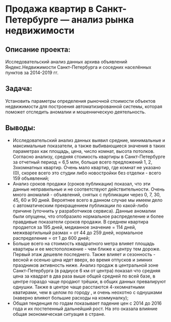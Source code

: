 # Продажа квартир в Санкт-Петербурге — анализ рынка недвижимости
## Описание проекта:
Исследовательский анализ данных архива объявлений Яндекс.Недвижимости Санкт-Петербурга и соседних населённых пунктов за 2014-2019 гг. 
## Задача:
Установить параметры определения рыночной стоимости объектов недвижимости для построения автоматизированной системы, которая поможет отследить аномалии и мошенническую деятельность.
## Выводы:
- Исследовательский анализ данных выявил средние, минимальные и максимальные показатели, а также выбивающиеся значения в таких параметрах как площадь, цена, число комнат, высота потолков. Согласно анализу, средняя стоимость квартиры в Санкт-Петербурге за отчетный период = 6,5 млн, больше всего предложений 1, 2, 3хкомнатных квартир. Очень мало квартир, где комнат не указано (0), скорее всего это студии либо новостройки без отделки - всего 159 объявлений;
- Анализ сроков продажи (сроков публикации) показал, что эти данные неправильные и не соответствуют действительности. Очень много аномалий - объявлений, снятых с публикации через 0, 7, 30, 45, 60 и 90 дней. Вероятнее всего в данном случае мы имеем дело с автоматическим прекращением публикации по какой-либо причине (уточнить у разработчиков сервиса). Данные аномалии были опущены, что отобразило нормальное распределение и более правдивые показатели сроков продажи. В среднем квартира продается за 195 дней, медианное значение = 114 дней, межквартильный размах = от 44 до 259 дней, нормальное распределение = от 1 до 600 дней;
- Больше всего на стоимость квадратного метра влияет площадь квартиры и ее местоположение - чем ближе к центру тем дороже. Первый этаж дешевле последнего. Также влияет и сезонность - весной и осенью цена идет вверх, во время отпусков и зимних праздников активность ниже. Анализ продаж в центральной зоне Санкт-Петербурга (в радиусе 6 км от центра) показал что средняя цена за квадрат в два раза выше общей средней по всей базе, в центре гораздо чаще продают трёшки, в общих данных превалируют однушки. Также в центре чаще расстаются 4-хкомнатными кватирами, чем в целом по городу , и очень неохотно с однушками (наверно влияют большие расходы на коммуналку);
- Общая тенденция по годам показывает падение цен с 2014 до 2016 года и их постепенный дальнейший рост. На это оказала влияние общая экономическая ситуация в стране.
